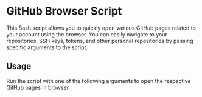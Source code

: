 # GitHub Browser Script

This Bash script allows you to quickly open various GitHub pages related to your account using the browser. You can easily navigate to your repositories, SSH keys, tokens, and other personal repositories by passing specific arguments to the script.

## Usage

Run the script with one of the following arguments to open the respective GitHub pages in browser.
